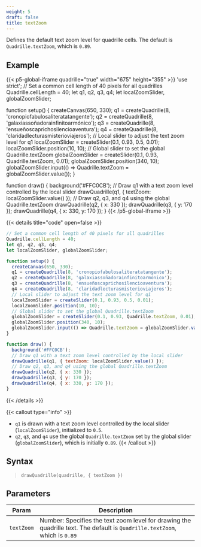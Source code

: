 ```yaml
---
weight: 5
draft: false  
title: textZoom  
---
```


Defines the default text zoom level for quadrille cells. The default is `Quadrille.textZoom`, which is `0.89`.

## Example

{{< p5-global-iframe quadrille="true" width="675" height="355" >}}
'use strict';
// Set a common cell length of 40 pixels for all quadrilles
Quadrille.cellLength = 40;
let q1, q2, q3, q4;
let localZoomSlider, globalZoomSlider;

function setup() {
  createCanvas(650, 330);
  q1 = createQuadrille(8, 'cronopiofabulosaliteratatangente');
  q2 = createQuadrille(8, 'galaxiassoñadorainfinitoarmónico');
  q3 = createQuadrille(8, 'ensueñoscaprichosilencioaventura');
  q4 = createQuadrille(8, 'claridadlecturasmisterioviajeros');
  // Local slider to adjust the text zoom level for q1
  localZoomSlider = createSlider(0.1, 0.93, 0.5, 0.01);
  localZoomSlider.position(10, 10);
  // Global slider to set the global Quadrille.textZoom
  globalZoomSlider = createSlider(0.1, 0.93, Quadrille.textZoom, 0.01);
  globalZoomSlider.position(340, 10);
  globalZoomSlider.input(() => Quadrille.textZoom = globalZoomSlider.value());
}

function draw() {
  background('#FFC0CB');
  // Draw q1 with a text zoom level controlled by the local slider
  drawQuadrille(q1, { textZoom: localZoomSlider.value() });
  // Draw q2, q3, and q4 using the global Quadrille.textZoom
  drawQuadrille(q2, { x: 330 });
  drawQuadrille(q3, { y: 170 });
  drawQuadrille(q4, { x: 330, y: 170 });
}
{{< /p5-global-iframe >}}

{{< details title="code" open=false >}}
```js
// Set a common cell length of 40 pixels for all quadrilles
Quadrille.cellLength = 40;
let q1, q2, q3, q4;
let localZoomSlider, globalZoomSlider;

function setup() {
  createCanvas(650, 330);
  q1 = createQuadrille(8, 'cronopiofabulosaliteratatangente');
  q2 = createQuadrille(8, 'galaxiassoñadorainfinitoarmónico');
  q3 = createQuadrille(8, 'ensueñoscaprichosilencioaventura');
  q4 = createQuadrille(8, 'claridadlecturasmisterioviajeros');
  // Local slider to adjust the text zoom level for q1
  localZoomSlider = createSlider(0.1, 0.93, 0.5, 0.01);
  localZoomSlider.position(10, 10);
  // Global slider to set the global Quadrille.textZoom
  globalZoomSlider = createSlider(0.1, 0.93, Quadrille.textZoom, 0.01);
  globalZoomSlider.position(340, 10);
  globalZoomSlider.input(() => Quadrille.textZoom = globalZoomSlider.value());
}

function draw() {
  background('#FFC0CB');
  // Draw q1 with a text zoom level controlled by the local slider
  drawQuadrille(q1, { textZoom: localZoomSlider.value() });
  // Draw q2, q3, and q4 using the global Quadrille.textZoom
  drawQuadrille(q2, { x: 330 });
  drawQuadrille(q3, { y: 170 });
  drawQuadrille(q4, { x: 330, y: 170 });
}
```
{{< /details >}}

{{< callout type="info" >}}
- `q1` is drawn with a text zoom level controlled by the local slider (`localZoomSlider`), initialized to `0.5`.  
- `q2`, `q3`, and `q4` use the global `Quadrille.textZoom` set by the global slider (`globalZoomSlider`), which is initially `0.89`.
{{< /callout >}}

## Syntax

> `drawQuadrille(quadrille, { textZoom })`

## Parameters

| Param     | Description                                                                            |
|-----------|----------------------------------------------------------------------------------------|
| `textZoom` | Number: Specifies the text zoom level for drawing the quadrille text. The default is `Quadrille.textZoom`, which is `0.89` |